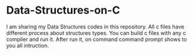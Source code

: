 # Data-Structures-on-C
I am sharing my Data Structures codes in this repository.
All c files have different process about structures types.
You can build c files with any c compiler and run it.
After run it, on command command prompt shows to you all intruction.
